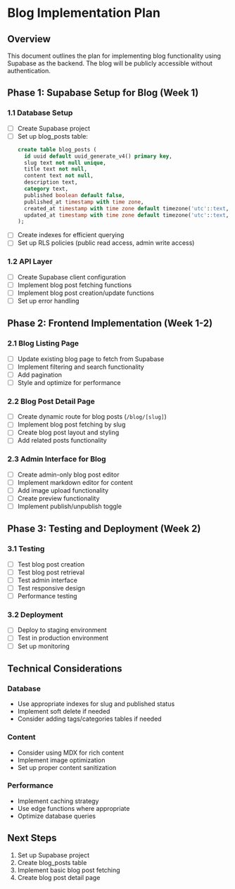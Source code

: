 # Blog Implementation Plan

## Overview
This document outlines the plan for implementing blog functionality using Supabase as the backend. The blog will be publicly accessible without authentication.

## Phase 1: Supabase Setup for Blog (Week 1)

### 1.1 Database Setup
- [ ] Create Supabase project
- [ ] Set up blog_posts table:
  ```sql
  create table blog_posts (
    id uuid default uuid_generate_v4() primary key,
    slug text not null unique,
    title text not null,
    content text not null,
    description text,
    category text,
    published boolean default false,
    published_at timestamp with time zone,
    created_at timestamp with time zone default timezone('utc'::text, now()),
    updated_at timestamp with time zone default timezone('utc'::text, now())
  );
  ```
- [ ] Create indexes for efficient querying
- [ ] Set up RLS policies (public read access, admin write access)

### 1.2 API Layer
- [ ] Create Supabase client configuration
- [ ] Implement blog post fetching functions
- [ ] Implement blog post creation/update functions
- [ ] Set up error handling

## Phase 2: Frontend Implementation (Week 1-2)

### 2.1 Blog Listing Page
- [ ] Update existing blog page to fetch from Supabase
- [ ] Implement filtering and search functionality
- [ ] Add pagination
- [ ] Style and optimize for performance

### 2.2 Blog Post Detail Page
- [ ] Create dynamic route for blog posts (`/blog/[slug]`)
- [ ] Implement blog post fetching by slug
- [ ] Create blog post layout and styling
- [ ] Add related posts functionality

### 2.3 Admin Interface for Blog
- [ ] Create admin-only blog post editor
- [ ] Implement markdown editor for content
- [ ] Add image upload functionality
- [ ] Create preview functionality
- [ ] Implement publish/unpublish toggle

## Phase 3: Testing and Deployment (Week 2)

### 3.1 Testing
- [ ] Test blog post creation
- [ ] Test blog post retrieval
- [ ] Test admin interface
- [ ] Test responsive design
- [ ] Performance testing

### 3.2 Deployment
- [ ] Deploy to staging environment
- [ ] Test in production environment
- [ ] Set up monitoring

## Technical Considerations

### Database
- Use appropriate indexes for slug and published status
- Implement soft delete if needed
- Consider adding tags/categories tables if needed

### Content
- Consider using MDX for rich content
- Implement image optimization
- Set up proper content sanitization

### Performance
- Implement caching strategy
- Use edge functions where appropriate
- Optimize database queries

## Next Steps
1. Set up Supabase project
2. Create blog_posts table
3. Implement basic blog post fetching
4. Create blog post detail page 